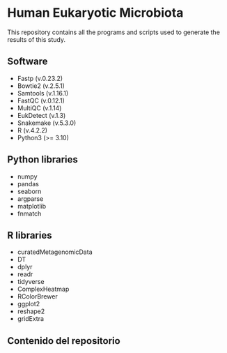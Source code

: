 # Human Eukaryotic Microbiota

This repository contains all the programs and scripts used to generate the results of this study.

## Software

- Fastp (v.0.23.2)
- Bowtie2 (v.2.5.1)
- Samtools (v.1.16.1)
- FastQC (v.0.12.1)
- MultiQC (v.1.14)
- EukDetect (v.1.3)
- Snakemake (v.5.3.0)
- R (v.4.2.2)
- Python3 (>= 3.10)

## Python libraries

- numpy
- pandas
- seaborn
- argparse
- matplotlib
- fnmatch

## R libraries

- curatedMetagenomicData
- DT
- dplyr
- readr
- tidyverse
- ComplexHeatmap
- RColorBrewer
- ggplot2
- reshape2
- gridExtra

## Contenido del repositorio

